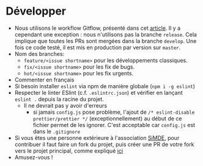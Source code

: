 # Développer

- Nous utilisons le workflow Gitflow, présenté dans cet [article](https://nvie.com/files/Git-branching-model.pdf). Il y a cependant une exception : nous n'utilisons pas la branche `release`. Cela implique que toutes les PRs sont mergées dans la branche `develop`. Une fois ce code testé, il est mis en production par version sur `master`.
- Nom des branches:
  * `feature/<issue shortname>` pour les développements classiques.
  * `fix/<issue shortname>` pour les fix de bugs.
  * `hot/<issue shortname>` pour les fix urgents.
- Commenter en français
- Si besoin installer `eslint` via npm de manière globale (`npm i -g eslint`)
- Respecter le linter ESlint (c.f. `.eslintrc.json`) et vérifier en lançant `eslint .` depuis la racine du projet.
  - Il ne devrait pas y avoir d'erreurs
	- si jamais `config.js` pose problème, l'ajout de `/* eslint-disable prettier/prettier */` (exceptionnellement) au début de ce fichier permet de les ignorer. C'est acceptable car `config.js` est dans le `.gitignore`
- Si vous êtes une personne extérieure à l'association [SiMDE](https://assos.utc.fr/simde), pour contribuer il faut faire un fork du projet, puis créer une PR de votre fork vers le projet principal, comme expliqué [ici](https://help.github.com/en/articles/creating-a-pull-request-from-a-fork)
- Amusez-vous !
